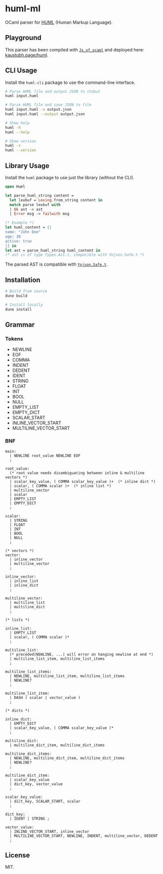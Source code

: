 # huml-ml

OCaml parser for [HUML](https://huml.io) (Human Markup Language).

## Playground

This parser has been compiled with [`Js_of_ocaml`](https://github.com/ocsigen/Js_of_ocaml)
and deployed here: [kaustubh.page/huml](https://kaustubh.page/huml).

## CLI Usage

Install the `huml-cli` package to use the command-line interface.

```bash
# Parse HUML file and output JSON to stdout
huml input.huml

# Parse HUML file and save JSON to file
huml input.huml -o output.json
huml input.huml --output output.json

# Show help
huml -h
huml --help

# Show version
huml -v
huml --version
```

## Library Usage

Install the `huml` package to use just the library (without the CLI).

```ocaml
open Huml

let parse_huml_string content =
  let lexbuf = Lexing.from_string content in
  match parse lexbuf with
  | Ok ast -> ast
  | Error msg -> failwith msg

(* Example *)
let huml_content = {|
name: "John Doe"
age: 30
active: true
|} in
let ast = parse_huml_string huml_content in
(* ast is of type Types.Ast.t, compatible with Yojson.Safe.t *)
```

The parsed AST is compatible with [`Yojson.Safe.t`](https://ocaml-doc.github.io/odoc-examples/yojson/Yojson/Safe/index.html).

## Installation

```bash
# Build from source
dune build

# Install locally
dune install
```

## Grammar

### Tokens
- NEWLINE
- EOF
- COMMA
- INDENT
- DEDENT
- <string> IDENT
- <string> STRING
- <float> FLOAT
- <int> INT
- <bool> BOOL
- NULL
- EMPTY_LIST
- EMPTY_DICT
- SCALAR_START
- INLINE_VECTOR_START
- MULTILINE_VECTOR_START

### BNF

```
main:
  | NEWLINE root_value NEWLINE EOF
  ;

root_value:
  (* root value needs disambiguating between inline & multiline vectors *)
  | scalar_key_value, ( COMMA scalar_key_value )+  (* inline dict *)
  | scalar, ( COMMA scalar )+  (* inline list *)
  | multiline_vector
  | scalar
  | EMPTY_LIST
  | EMPTY_DICT
  ; 

scalar:
  | STRING
  | FLOAT
  | INT
  | BOOL
  | NULL
  ;

(* vectors *)
vector:
  | inline_vector
  | multiline_vector
  ;

inline_vector:
  | inline_list
  | inline_dict
  ;

multiline_vector:
  | multiline_list
  | multiline_dict
  ;

(* lists *)

inline_list:
  | EMPTY_LIST
  | scalar, ( COMMA scalar )*
  ;

multiline_list:
  (* preceded(NEWLINE, ...) will error on hanging newline at end *)
  | multiline_list_item, multiline_list_items
  ;

multiline_list_items:
  | NEWLINE, multiline_list_item, multiline_list_items
  | NEWLINE?
  ;

multiline_list_item:
  | DASH ( scalar | vector_value )
  ;

(* dicts *)

inline_dict:
  | EMPTY_DICT
  | scalar_key_value, ( COMMA scalar_key_value )*
  ;

multiline_dict:
  | multiline_dict_item, multiline_dict_items

multiline_dict_items:
  | NEWLINE, multiline_dict_item, multiline_dict_items
  | NEWLINE?
  ;

multiline_dict_item:
  | scalar_key_value
  | dict_key, vector_value
  ;

scalar_key_value:
  | dict_key, SCALAR_START, scalar
  ;

dict_key:
  | IDENT | STRING ;

vector_value:
  | INLINE_VECTOR_START, inline_vector
  | MULTILINE_VECTOR_START, NEWLINE, INDENT, multiline_vector, DEDENT
  ;
```

<!-- 
### Tokenizer

```
INT:
  | ('+'|'-')? ['0'-'9' '_']+
  | ('+'|'-')? "0x" ['0'-'9' 'a'-'f' 'A'-'F' '_']+  ( from_hex )
  | ('+'|'-')? "0o" ['0'-'7' '_']+                  ( from_octal )
  | ('+'|'-')? "0b" ['0'-'1' '_']+                  ( from_binary )
FLOAT:
  | "nan"
  | ('+'|'-')? "inf"
  | int '.' ['0'-'9' '_'] (('e'|'E') int)?
  | from_exp int (('e'|'E') int)
BOOL:
  | "true"
  | "false"
NULL:
  | "null"
STRING:
  | '"' ( '\' '"' | [ ^ '"' | '\n' ] )* '"'
  | """ '\n' INDENT
-->

## License

MIT.

